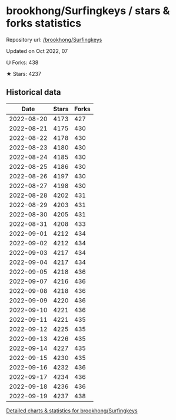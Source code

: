 # brookhong/Surfingkeys / stars & forks statistics

Repository url: [/brookhong/Surfingkeys](https://github.com/brookhong/Surfingkeys)

Updated on Oct 2022, 07

☋ Forks: 438

★ Stars: 4237

## Historical data
| Date | Stars | Forks |
|------|-------|-------|
| 2022-08-20 | 4173 | 427 | 
| 2022-08-21 | 4175 | 430 | 
| 2022-08-22 | 4178 | 430 | 
| 2022-08-23 | 4180 | 430 | 
| 2022-08-24 | 4185 | 430 | 
| 2022-08-25 | 4186 | 430 | 
| 2022-08-26 | 4197 | 430 | 
| 2022-08-27 | 4198 | 430 | 
| 2022-08-28 | 4202 | 431 | 
| 2022-08-29 | 4203 | 431 | 
| 2022-08-30 | 4205 | 431 | 
| 2022-08-31 | 4208 | 433 | 
| 2022-09-01 | 4212 | 434 | 
| 2022-09-02 | 4212 | 434 | 
| 2022-09-03 | 4217 | 434 | 
| 2022-09-04 | 4217 | 434 | 
| 2022-09-05 | 4218 | 436 | 
| 2022-09-07 | 4216 | 436 | 
| 2022-09-08 | 4218 | 436 | 
| 2022-09-09 | 4220 | 436 | 
| 2022-09-10 | 4221 | 436 | 
| 2022-09-11 | 4221 | 435 | 
| 2022-09-12 | 4225 | 435 | 
| 2022-09-13 | 4226 | 435 | 
| 2022-09-14 | 4227 | 435 | 
| 2022-09-15 | 4230 | 435 | 
| 2022-09-16 | 4232 | 436 | 
| 2022-09-17 | 4234 | 436 | 
| 2022-09-18 | 4236 | 436 | 
| 2022-09-19 | 4237 | 438 | 


[Detailed charts & statistics for brookhong/Surfingkeys](https://reviewgithub.com/rep/brookhong/Surfingkeys)
